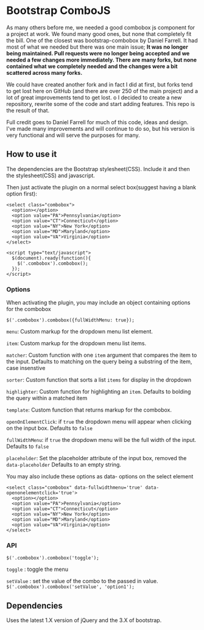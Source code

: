 # Bootstrap ComboJS

As many others before me, we needed a good combobox js component for a project at work.  We found many good ones, but none that completely fit the bill.  One of the closest
was bootstrap-combobox by Daniel Farrell.  It had most of what we needed but there was one main issue;  **It was no longer being maintained.  Pull requests were no longer being accepted and we needed a few changes more immediately.  There are many forks, but none contained what we completely needed and the changes were a bit scattered across many forks.**

We could have created another fork and in fact I did at first, but forks tend to get lost here on GitHub (and there are over 250 of the main project) and a lot of great improvements tend to get lost.  o
I decided to create a new repository, rewrite some of the code and start adding features.  This repo is the result of that.

Full credit goes to Daniel Farrell for much of this code, ideas and design.  I've made many improvements and will continue to do so, but his version is very functional and will serve the purposes for many.

## How to use it

The dependencies are the Bootstrap stylesheet(CSS).  Include it and then the stylesheet(CSS) and javascript.

Then just activate the plugin on a normal select box(suggest having a blank option first):

    <select class="combobox">
      <option></option>
      <option value="PA">Pennsylvania</option>
      <option value="CT">Connecticut</option>
      <option value="NY">New York</option>
      <option value="MD">Maryland</option>
      <option value="VA">Virginia</option>
    </select>

    <script type="text/javascript">
      $(document).ready(function(){
        $('.combobox').combobox();
      });
    </script>

### Options

When activating the plugin, you may include an object containing options for the combobox

    $('.combobox').combobox({fullWidthMenu: true});

 `menu`: Custom markup for the dropdown menu list element.

 `item`: Custom markup for the dropdown menu list items.

 `matcher`: Custom function with one `item` argument that compares the item to the input. Defaults to matching on the query being a substring of the item, case insenstive

 `sorter`: Custom function that sorts a list `items` for display in the dropdown

 `highlighter`: Custom function for highlighting an `item`. Defaults to bolding the query within a matched item

 `template`: Custom function that returns markup for the combobox.

 `openOnElementClick`: if `true` the dropdown menu will appear when clicking on the input box.  Defaults to `false`

 `fullWidthMenu`: if `true` the dropdown menu will be the full width of the input.  Defaults to `false`
 
 `placeholder`: Set the placeholder attribute of the input box, removed the `data-placeholder`  Defaults to an empty string.
 
You may also include these options as data- options on the select element

    <select class="combobox" data-fullwidthmenu='true' data-openonelementclick='true'>
      <option></option>
      <option value="PA">Pennsylvania</option>
      <option value="CT">Connecticut</option>
      <option value="NY">New York</option>
      <option value="MD">Maryland</option>
      <option value="VA">Virginia</option>
    </select>


### API

    $('.combobox').combobox('toggle');

  `toggle` : toggle the menu
   
  `setValue` : set the value of the combo to the passed in value.  `$('.combobox').combobox('setValue', 'option1');`
 
## Dependencies
Uses the latest 1.X version of jQuery and the 3.X of bootstrap.




